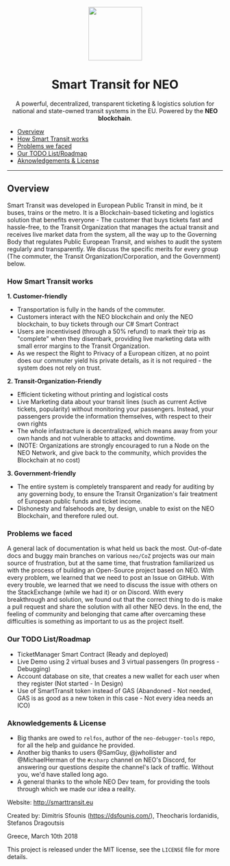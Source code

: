 <p align="center">
  <img 
    src="http://smarttransit.eu/images/logo_fixed.PNG" 
    width="125px"
  >
</p>

<h1 align="center">Smart Transit for NEO</h1>

<p align="center">
	A powerful, decentralized, transparent ticketing & logistics solution
	for national and state-owned transit systems in the EU.
	Powered by the <b>NEO blockchain</b>.
</p>

- [Overview](#overview)
- [How Smart Transit works](#how-smart-transit-works)
- [Problems we faced](#problems-we-faced)
- [Our TODO List/Roadmap](#our-todo-list/roadmap)
- [Aknowledgements & License](#aknowledgements-&-license)

---

## Overview
Smart Transit was developed in European Public Transit in mind, be it buses, trains or the metro.
It is a Blockchain-based ticketing and logistics solution that benefits everyone - The customer that buys tickets fast and hassle-free, to the Transit Organization that manages the actual transit and receives 
live market data from the system, all the way up to the Governing Body that regulates Public European Transit, and wishes to audit the system regularly and transparently.
We discuss the specific merits for every group (The commuter, the Transit Organization/Corporation, and the Government) below.

### How Smart Transit works

__1. Customer-friendly__
  - Transportation is fully in the hands of the commuter.
  - Customers interact with the NEO blockchain and only the NEO blockchain, to buy tickets through our C# Smart Contract
  - Users are incentivised (through a 50% refund) to mark their trip as "complete" when they disembark, providing live marketing data with small error margins to the Transit Organization.
  - As we respect the Right to Privacy of a European citizen, at no point does our commuter yield his private details, as it is not required - the system does not rely on trust.
  

__2. Transit-Organization-Friendly__
  - Efficient ticketing without printing and logistical costs
  - Live Marketing data about your transit lines (such as current Active tickets, popularity) without monitoring your passengers. Instead, your passengers provide the information themselves, with respect to their own rights
  - The whole infastracture is decentralized, which means away from your own hands and not vulnerable to attacks and downtime.
  - (NOTE: Organizations are strongly encouraged to run a Node on the NEO Network, and give back to the community, which provides the Blockchain at no cost)
  
  
__3. Government-friendly__
  - The entire system is completely transparent and ready for auditing by any governing body, to ensure the Transit Organization's fair treatment of European public funds and ticket income.
  - Dishonesty and falsehoods are, by design, unable to exist on the NEO Blockchain, and therefore ruled out.
  
### Problems we faced
A general lack of documentation is what held us back the most. Out-of-date docs and buggy main branches on various `neo/CoZ` projects was our main source of frustration, but at the same time, that frustration familiarized us with the process of building an Open-Source project based on NEO. With every problem, we learned that we need to post an Issue on GitHub. With every trouble, we learned that we need to discuss the issue with others on the StackExchange (while we had it) or on Discord. With every breakthrough and solution, we found out that the correct thing to do is make a pull request and share the solution with all other NEO devs. In the end, the feeling of community and belonging that came after overcaming these difficulties is something as important to us as the project itself.

### Our TODO List/Roadmap

- TicketManager Smart Contract (Ready and deployed)
- Live Demo using 2 virtual buses and 3 virtual passengers (In progress - Debugging)
- Account database on site, that creates a new wallet for each user when they register (Not started - In Design)
- Use of SmartTransit token instead of GAS (Abandoned - Not needed, GAS is as good as a new token in this case - Not every idea needs an ICO)

### Aknowledgements & License
- Big thanks are owed to `relfos`, author of the `neo-debugger-tools` repo, for all the help and guidance he provided.
- Another big thanks to users @SamGuy, @jwhollister and @MichaelHerman of the `#csharp` channel on NEO's Discord, for answering our questions despite the channel's lack of traffic. Without you, we'd have stalled long ago.
- A general thanks to the whole NEO Dev team, for providing the tools through which we made our idea a reality.

Website: http://smarttransit.eu

Created by: Dimitris Sfounis (<https://dsfounis.com/>),
Theocharis Iordanidis,
Stefanos Dragoutsis

Greece, March 10th 2018

This project is released under the MIT license, see the `LICENSE` file for more details.
